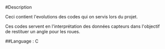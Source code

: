 #Description

Ceci contient l'evolutions des codes qui on servis lors du projet.

Ces codes servent en l'interprétation des données capteurs dans l'objectif de restituer un angle pour les roues.

##Language : C
